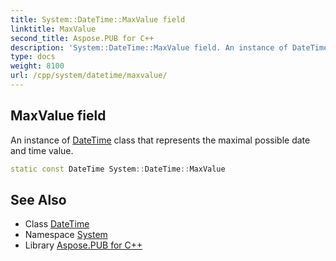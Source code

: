 ```yaml
---
title: System::DateTime::MaxValue field
linktitle: MaxValue
second_title: Aspose.PUB for C++
description: 'System::DateTime::MaxValue field. An instance of DateTime class that represents the maximal possible date and time value in C++.'
type: docs
weight: 8100
url: /cpp/system/datetime/maxvalue/
---
```

## MaxValue field


An instance of [DateTime](../) class that represents the maximal possible date and time value.

```cpp
static const DateTime System::DateTime::MaxValue
```

## See Also

* Class [DateTime](../)
* Namespace [System](../../)
* Library [Aspose.PUB for C++](../../../)

